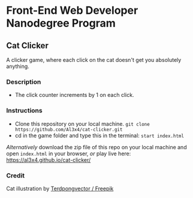 # Front-End Web Developer Nanodegree Program
## Cat Clicker

A clicker game, where each click on the cat doesn't get you absolutely anything. 

### Description
 - The click counter increments by 1 on each click. 

### Instructions
- Clone this repository on your local machine.
`git clone https://github.com/Al3x4/cat-clicker.git`
- cd in the game folder and type this in the terminal:
`start index.html`

_Alternatively_ download the zip file of this repo on your local machine and open `index.html` in your browser,
_or_ play live here: https://al3x4.github.io/cat-clicker/

### Credit
Cat illustration by [Terdpongvector / Freepik](https://www.freepik.com/free-vector/smiling-cats-collection_1121437.htm)